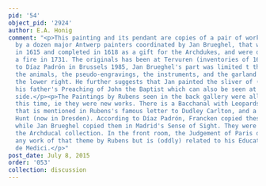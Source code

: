 ```yaml
---
pid: '54'
object_pid: '2924'
author: E.A. Honig
comment: "<p>This painting and its pendant are copies of a pair of works, painted
  by a dozen major Antwerp painters coordinated by Jan Brueghel, that were commissioned
  in 1615 and completed in 1618 as a gift for the Archdukes, and were destroyed in
  a fire in 1731. The originals has been at Tervuren (inventories of 1677, 1701, 1708).</p><p>According
  to Díaz Padrón in Brussels 1985, Jan Brueghel's part was limited t the flowers,
  the animals, the pseudo-engravings, the instruments, and the garland painting at
  the lower right. He further suggests that Jan painted the sliver of (a copy of?)
  his father's Preaching of John the Baptist which can also be seen at the right-hand
  side.</p><p>The Paintings by Rubens seen in the back gallery were all done at around
  this time, ie they were new works. There is a Bacchanal with Leopards (now in Montreal)
  that is mentioned in Rubens's famous letter to Dudley Carlton, and a Tiger and Leopard
  Hunt (now in Dresden). According to Díaz Padrón, Francken copied these works here,
  while Jan Brueghel copied them in Madrid's Sense of Sight. They were not part of
  the Archducal collection. In the front room, the Judgement of Paris does not repeat
  any work of that theme by Rubens but is (oddly) related to his Education of Marie
  de Medici.</p>"
post_date: July 8, 2015
order: '053'
collection: discussion
---
```

